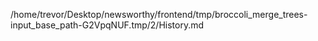 /home/trevor/Desktop/newsworthy/frontend/tmp/broccoli_merge_trees-input_base_path-G2VpqNUF.tmp/2/History.md
